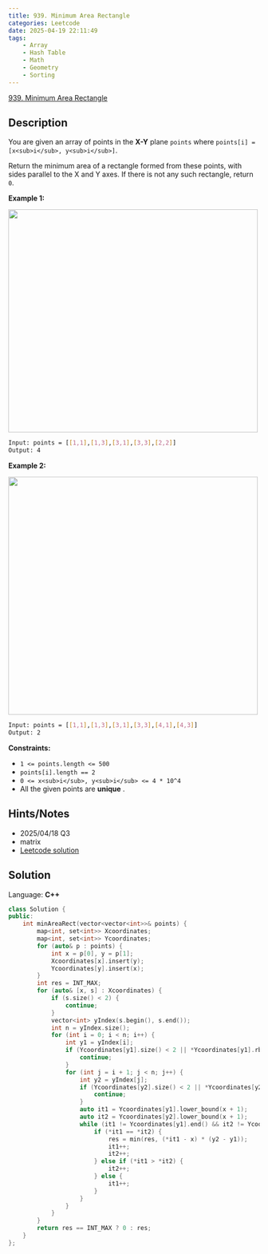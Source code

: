 ```yaml
---
title: 939. Minimum Area Rectangle
categories: Leetcode
date: 2025-04-19 22:11:49
tags:
    - Array
    - Hash Table
    - Math
    - Geometry
    - Sorting
---
```


[939. Minimum Area Rectangle](https://leetcode.com/problems/minimum-area-rectangle/description/?envType=company&envId=snapchat&favoriteSlug=snapchat-more-than-six-months)

## Description

You are given an array of points in the **X-Y**  plane `points` where `points[i] = [x<sub>i</sub>, y<sub>i</sub>]`.

Return the minimum area of a rectangle formed from these points, with sides parallel to the X and Y axes. If there is not any such rectangle, return `0`.

**Example 1:**

<img alt="" src="https://assets.leetcode.com/uploads/2021/08/03/rec1.JPG" style="width: 500px; height: 447px;">

```bash
Input: points = [[1,1],[1,3],[3,1],[3,3],[2,2]]
Output: 4
```

**Example 2:**

<img alt="" src="https://assets.leetcode.com/uploads/2021/08/03/rec2.JPG" style="width: 500px; height: 477px;">

```bash
Input: points = [[1,1],[1,3],[3,1],[3,3],[4,1],[4,3]]
Output: 2
```

**Constraints:**

- `1 <= points.length <= 500`
- `points[i].length == 2`
- `0 <= x<sub>i</sub>, y<sub>i</sub> <= 4 * 10^4`
- All the given points are **unique** .

## Hints/Notes

- 2025/04/18 Q3
- matrix
- [Leetcode solution](https://leetcode.com/problems/minimum-area-rectangle/editorial)

## Solution

Language: **C++**

```C++
class Solution {
public:
    int minAreaRect(vector<vector<int>>& points) {
        map<int, set<int>> Xcoordinates;
        map<int, set<int>> Ycoordinates;
        for (auto& p : points) {
            int x = p[0], y = p[1];
            Xcoordinates[x].insert(y);
            Ycoordinates[y].insert(x);
        }
        int res = INT_MAX;
        for (auto& [x, s] : Xcoordinates) {
            if (s.size() < 2) {
                continue;
            }
            vector<int> yIndex(s.begin(), s.end());
            int n = yIndex.size();
            for (int i = 0; i < n; i++) {
                int y1 = yIndex[i];
                if (Ycoordinates[y1].size() < 2 || *Ycoordinates[y1].rbegin() == x) {
                    continue;
                }
                for (int j = i + 1; j < n; j++) {
                    int y2 = yIndex[j];
                    if (Ycoordinates[y2].size() < 2 || *Ycoordinates[y2].rbegin() == x) {
                        continue;
                    }
                    auto it1 = Ycoordinates[y1].lower_bound(x + 1);
                    auto it2 = Ycoordinates[y2].lower_bound(x + 1);
                    while (it1 != Ycoordinates[y1].end() && it2 != Ycoordinates[y2].end()) {
                        if (*it1 == *it2) {
                            res = min(res, (*it1 - x) * (y2 - y1));
                            it1++;
                            it2++;
                        } else if (*it1 > *it2) {
                            it2++;
                        } else {
                            it1++;
                        }
                    }
                }
            }
        }
        return res == INT_MAX ? 0 : res;
    }
};
```
